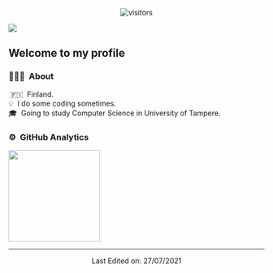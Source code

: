 <p align="center">
    <img align="center" alt="visitors" src="https://i.imgur.com/aC52KJz.png" />
</p>
<img src="https://komarev.com/ghpvc/?username=KasperiP&color=0e0e0e"/>

  <h2 align="left">Welcome to my profile</h2>
</p>

### 👨🏻‍💻 &nbsp;About

&nbsp;🇫🇮 &nbsp;Finland.\
💡 &nbsp;I do some coding sometimes.\
🎓 &nbsp;Going to study Computer Science in University of Tampere.

### ⚙️ &nbsp;GitHub Analytics

<p align="left">
<a href="https://github.com/KasperiP">
  <img height="180em" src="https://github-readme-stats-eight-theta.vercel.app/api?username=KasperiP&show_icons=true&theme=dark&include_all_commits=true&count_private=true"/>
</a>
</p>



<div align="center">

------
    
Last Edited on: 27/07/2021
